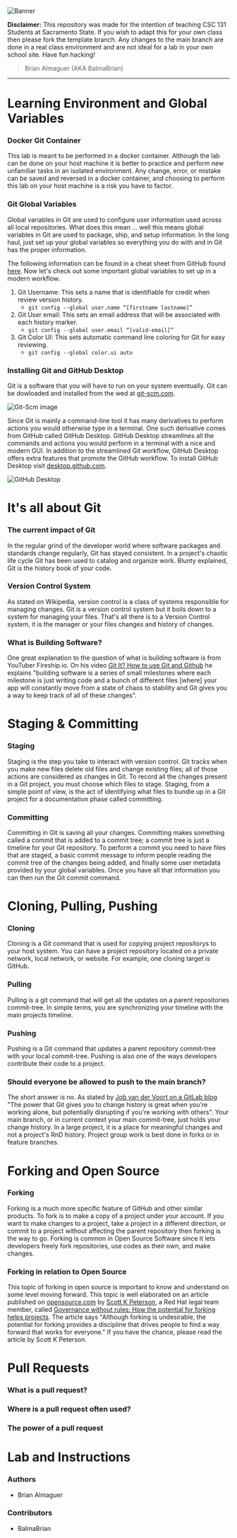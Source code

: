 ![Banner](https://github.com/BalmaBrian/git-started/blob/main/images/README%20Banner.png)

**Disclaimer:** This repository was made for the intention of teaching CSC 131 Students at Sacramento State. If you wish to adapt this for your own class then please fork the template branch. Any changes to the main branch are done in a real class environment and are not ideal for a lab in your own school site. Have fun hacking!

> Brian Almaguer (AKA BalmaBrian)

---

# Learning Environment and Global Variables

### Docker Git Container

This lab is meant to be performed in a docker container. Although the lab can be done on your host machine it is better to practice and perform new unfamiliar tasks in an isolated environment. Any change, error, or mistake can be saved and reversed in a docker container, and choosing to perform this lab on your host machine is a risk you have to factor.

### Git Global Variables

Global variables in Git are used to configure user information used across all local repositories. What does this mean ... well this means global variables in Git are used to package, ship, and setup information. In the long haul, just set up your global variables so everything you do with and in Git has the proper information.

The following information can be found in a cheat sheet from GitHub found [here](https://education.github.com/git-cheat-sheet-education.pdf). Now let's check out some important global variables to set up in a modern workflow.

1. Git Username: This sets a name that is identifiable for credit when review version history.
   - `git config --global user.name “[firstname lastname]”`
2. Git User email: This sets an email address that will be associated with each history marker.
   - `git config --global user.email “[valid-email]”`
3. Git Color UI: This sets automatic command line coloring for Git for easy reviewing.
   - `git config --global color.ui auto`

### Installing Git and GitHub Desktop

Git is a software that you will have to run on your system eventually. Git can be dowloaded and installed from the wed at [git-scm.com](https://git-scm.com/).

![Git-Scm image](https://github.com/BalmaBrian/git-started/blob/main/images/git-scm.png)

Since Git is mainly a command-line tool it has many derivatives to perform actions you would otherwise type in a terminal. One such derivative comes from GitHub called GitHub Desktop. GitHub Desktop streamlines all the commands and actions you would perform in a terminal with a nice and modern GUI. In addition to the streamlined Git workflow, GitHub Desktop offers extra features that promote the GitHub workflow. To install GitHub Desktop visit [desktop.github.com](https://desktop.github.com/).

![GitHub Desktop](https://github.com/BalmaBrian/git-started/blob/main/images/GitHub%20Desktop.png)

# It's all about Git

### The current impact of Git

In the regular grind of the developer world where software packages and standards change regularly, Git has stayed consistent. In a project's chaotic life cycle Git has been used to catalog and organize work. Blunty explained, Git is the history book of your code.

### Version Control System

As stated on Wikipedia, version control is a class of systems responsible for managing changes. Git is a version control system but it boils down to a system for managing your files. That's all there is to a Version Control system, it is the manager or your files changes and history of changes.

### What is Building Software?

One great explanation to the question of what is building software is from YouTuber Fireship.io. On his video [Git It? How to use Git and Github](https://www.youtube.com/watch?v=HkdAHXoRtos) he explains "building software is a series of small milestones where each milestone is just writing code and a bunch of different files [where] your app will constantly move from a state of chaos to stability and Git gives you a way to keep track of all of these changes".

# Staging & Committing

### Staging

Staging is the step you take to interact with version control. Git tracks when you make new files delete old files and change existing files; all of those actions are considered as changes in Git. To record all the changes present in a Git project, you must choose which files to stage. Staging, from a simple point of view, is the act of identifying what files to bundle up in a Git project for a documentation phase called committing.

### Committing

Committing in Git is saving all your changes. Committing makes something called a commit that is added to a commit tree; a commit tree is just a timeline for your Git repository. To perform a commit you need to have files that are staged, a basic commit message to inform people reading the commit tree of the changes being added, and finally some user metadata provided by your global variables. Once you have all that information you can then run the Git commit command.

# Cloning, Pulling, Pushing

### Cloning

Cloning is a Git command that is used for copying project repositorys to your host system. You can have a project repository located on a private network, local network, or website. For example, one cloning target is GitHub.

### Pulling

Pulling is a git command that will get all the updates on a parent repositories commit-tree. In simple terms, you are synchronizing your timeline with the main projects timeline.

### Pushing

Pushing is a Git command that updates a parent repository commit-tree with your local commit-tree. Pushing is also one of the ways developers contribute their code to a project.

### Should everyone be allowed to push to the main branch?

The short answer is no. As stated by [Job van der Voort on a GitLab blog](https://about.gitlab.com/blog/2014/11/26/keeping-your-code-protected/) "The power that Git gives you to change history is great when you're working alone, but potentially disrupting if you're working with others". Your main branch, or in current context your main commit-tree, just holds your change history. In a large project, it is a place for meaningful changes and not a project's RnD history. Project group work is best done in forks or in feature branches.

# Forking and Open Source

### Forking

Forking is a much more specific feature of GitHub and other similar products. To fork is to make a copy of a project under your account. If you want to make changes to a project, take a project in a different direction, or commit to a project without affecting the parent repository then forking is the way to go. Forking is common in Open Source Software since it lets developers freely fork repositories, use codes as their own, and make changes.

### Forking in relation to Open Source

This topic of forking in open source is important to know and understand on some level moving forward. This topic is well elaborated on an article published on [opensource.com](opensource.com) by [Scott K Peterson](https://opensource.com/users/skpeterson), a Red Hat legal team member, called [Governance without rules: How the potential for forking helps projects](https://opensource.com/article/19/1/forking-good). The article says "Although forking is undesirable, the potential for forking provides a discipline that drives people to find a way forward that works for everyone." If you have the chance, please read the article by Scott K Peterson.

# Pull Requests

### What is a pull request?

### Where is a pull request often used?

### The power of a pull request

# Lab and Instructions

### Authors

- Brian Almaguer

### Contributors

- BalmaBrian
